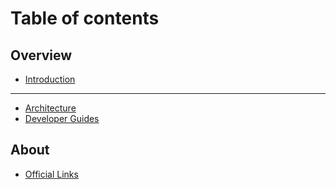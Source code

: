 # Table of contents

## Overview

* [Introduction](README.md)

***

* [Architecture](architecture.md)
* [Developer Guides](developer-guides.md)

## About

* [Official Links](about/official-links.md)
